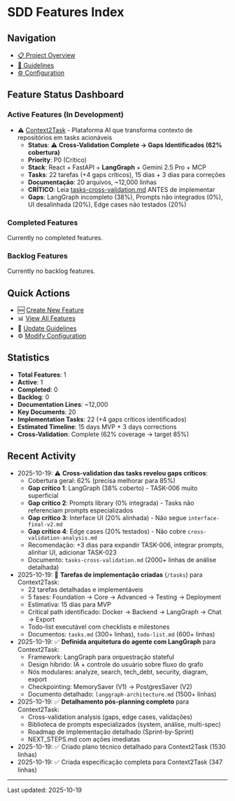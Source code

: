 # SDD Features Index

## Navigation
- [📋 Project Overview](00-overview.md)
- [📖 Guidelines](../.sdd/guidelines.md)
- [⚙️ Configuration](../.sdd/config.json)

## Feature Status Dashboard

### Active Features (In Development)
- ⚠️ [Context2Task](active/ai-feature-assistant-platform/spec.md) - Plataforma AI que transforma contexto de repositórios em tasks acionáveis
  - **Status**: ⚠️ **Cross-Validation Complete → Gaps Identificados (62% cobertura)**
  - **Priority**: P0 (Crítico)
  - **Stack**: React + FastAPI + **LangGraph** + Gemini 2.5 Pro + MCP
  - **Tasks**: 22 tarefas (+4 gaps críticos), 15 dias + 3 dias para correções
  - **Documentação**: 20 arquivos, ~12,000 linhas
  - **CRÍTICO**: Leia [tasks-cross-validation.md](active/ai-feature-assistant-platform/tasks-cross-validation.md) ANTES de implementar
  - **Gaps**: LangGraph incompleto (38%), Prompts não integrados (0%), UI desalinhada (20%), Edge cases não testados (20%)

### Completed Features
Currently no completed features.

### Backlog Features
Currently no backlog features.

## Quick Actions
- 🆕 [Create New Feature](active/)
- 📊 [View All Features](.)
- 📝 [Update Guidelines](../.sdd/guidelines.md)
- ⚙️ [Modify Configuration](../.sdd/config.json)

## Statistics
- **Total Features**: 1
- **Active**: 1
- **Completed**: 0
- **Backlog**: 0
- **Documentation Lines**: ~12,000
- **Key Documents**: 20
- **Implementation Tasks**: 22 (+4 gaps críticos identificados)
- **Estimated Timeline**: 15 days MVP + 3 days corrections
- **Cross-Validation**: Complete (62% coverage → target 85%)

## Recent Activity
- 2025-10-19: ⚠️ **Cross-validation das tasks revelou gaps críticos**:
  - Cobertura geral: 62% (precisa melhorar para 85%)
  - **Gap crítico 1**: LangGraph (38% coberto) - TASK-006 muito superficial
  - **Gap crítico 2**: Prompts library (0% integrada) - Tasks não referenciam prompts especializados
  - **Gap crítico 3**: Interface UI (20% alinhada) - Não segue `interface-final-v2.md`
  - **Gap crítico 4**: Edge cases (20% testados) - Não cobre `cross-validation-analysis.md`
  - Recomendação: +3 dias para expandir TASK-006, integrar prompts, alinhar UI, adicionar TASK-023
  - Documento: `tasks-cross-validation.md` (2000+ linhas de análise detalhada)
- 2025-10-19: 🚀 **Tarefas de implementação criadas** (`/tasks`) para Context2Task:
  - 22 tarefas detalhadas e implementáveis
  - 5 fases: Foundation → Core → Advanced → Testing → Deployment
  - Estimativa: 15 dias para MVP
  - Critical path identificado: Docker → Backend → LangGraph → Chat → Export
  - Todo-list executável com checklists e milestones
  - Documentos: `tasks.md` (300+ linhas), `todo-list.md` (600+ linhas)
- 2025-10-19: ✅ **Definida arquitetura do agente com LangGraph** para Context2Task:
  - Framework: LangGraph para orquestração stateful
  - Design híbrido: IA + controle do usuário sobre fluxo do grafo
  - Nós modulares: analyze, search, tech_debt, security, diagram, export
  - Checkpointing: MemorySaver (V1) → PostgresSaver (V2)
  - Documento detalhado: `langgraph-architecture.md` (1500+ linhas)
- 2025-10-19: ✅ **Detalhamento pós-planning completo** para Context2Task:
  - Cross-validation analysis (gaps, edge cases, validações)
  - Biblioteca de prompts especializados (system, análise, multi-spec)
  - Roadmap de implementação detalhado (Sprint-by-Sprint)
  - NEXT_STEPS.md com ações imediatas
- 2025-10-19: ✅ Criado plano técnico detalhado para Context2Task (1530 linhas)
- 2025-10-19: ✅ Criada especificação completa para Context2Task (347 linhas)

---
Last updated: 2025-10-19
